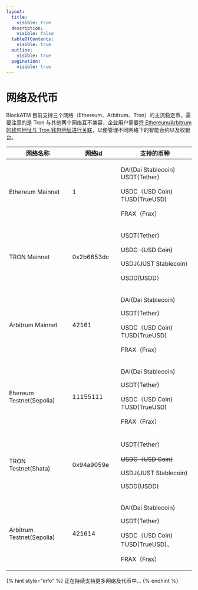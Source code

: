 ```yaml
---
layout:
  title:
    visible: true
  description:
    visible: false
  tableOfContents:
    visible: true
  outline:
    visible: true
  pagination:
    visible: true
---
```


# 网络及代币

BlockATM 目前支持三个网络（Ethereum、Arbitrum、Tron）的主流稳定币，需要注意的是 Tron 与其他两个网络互不兼容，企业用户需要[将 Ethereum/Arbitrum 的钱包地址与 Tron 钱包地址进行关联](../../ji-cheng-zhi-nan/kuai-su-ru-men/kai-shi-shou-bi/guan-lian-erc20-he-trc20-qian-bao.md)，以便管理不同网络下的智能合约以及收银台。

<table><thead><tr><th width="243">网络名称</th><th width="161.9417724609375">网络id</th><th width="307.6373291015625">支持的币种</th></tr></thead><tbody><tr><td>Ethereum Mainnet</td><td>1</td><td><p>DAI(Dai Stablecoin)<br>USDT(Tether)</p><p>USDC（USD Coin)<br>TUSD(TrueUSD)</p><p>FRAX（Frax）</p></td></tr><tr><td>TRON Mainnet</td><td>0x2b6653dc</td><td><p>USDT(Tether)</p><p><del>USDC（USD Coin)</del></p><p>USDJ(JUST Stablecoin)</p><p>USDD(USDD）</p></td></tr><tr><td>Arbitrum Mainnet</td><td>42161</td><td><p>DAI(Dai Stablecoin)</p><p>USDT(Tether)</p><p>USDC（USD Coin)<br>TUSD(TrueUSD)</p><p>FRAX（Frax）</p></td></tr><tr><td>Ehereum Testnet(Sepolia)</td><td>11155111</td><td><p>DAI(Dai Stablecoin)</p><p>USDT(Tether)</p><p>USDC（USD Coin)<br>TUSD(TrueUSD)</p><p>FRAX（Frax）</p></td></tr><tr><td>TRON Testnet(Shata)</td><td>0x94a9059e</td><td><p>USDT(Tether）</p><p><del>USDC（USD Coin)</del></p><p>USDJ(JUST Stablecoin)</p><p>USDD(USDD)</p></td></tr><tr><td>Arbitrum Testnet(Sepolia)</td><td>421614</td><td><p>DAI(Dai Stablecoin)</p><p>USDT(Tether)</p><p>USDC（USD Coin)<br>TUSD(TrueUSD)、</p><p>FRAX（Frax）</p></td></tr></tbody></table>

{% hint style="info" %}
正在持续支持更多网络及代币中...
{% endhint %}

